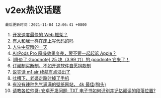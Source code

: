 # v2ex热议话题

`最后更新时间：2021-11-04 12:06:41 +0800`

1. [开发速度最快的 Web 框架？](https://www.v2ex.com/t/812812)
1. [有人和我一样在床上写代码的吗](https://www.v2ex.com/t/812872)
1. [人生中灰暗的一天](https://www.v2ex.com/t/812784)
1. [AirPods Pro 降噪效果变差，要不要一起起诉 Apple？](https://www.v2ex.com/t/812705)
1. [[降价了 Goodnote] 25 块（3.99 刀）的 goodnote 它来了！](https://www.v2ex.com/t/812691)
1. [订阅制买断制，不如开源软件自愿捐款制](https://www.v2ex.com/t/812823)
1. [说实话 m1 air 续航有点溢出了](https://www.v2ex.com/t/812721)
1. [吐槽下，老婆走路时掉了手机](https://www.v2ex.com/t/812853)
1. [有没有辣种色气满满的壁纸网站， 4k 最佳(狗头)](https://www.v2ex.com/t/812914)
1. [请教各位帅哥: 安卓开发问题: TXT 电子书如何识别并记忆阅读的段落位置?](https://www.v2ex.com/t/812693)

